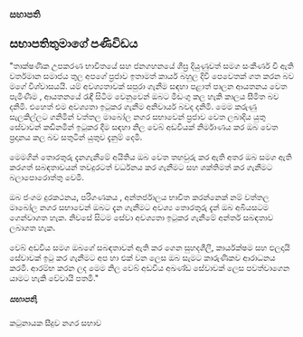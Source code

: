 <div class="container vision">
    <h3 class="mb-4 text-center">සභාපති</h3>
      <div class="row content-section">
            <div class="container w-100 chairman-section text-center py-5">
                <div class="row justify-content-center">
                    <div class="col-lg-8">
                    <i class="bi bi-quote quote-icon"></i>
                    <h2 class="mt-3">සභාපතිතුමාගේ පණිවිඩය</h2>
                    <p class="chairman-text mt-3">
                        "තාක්ෂණික උපකරණ භාවිතයේ  සහ ජනගහනයේ ශීඝ්‍ර දියුණුවත් සමග සංකීර්ණ වී ඇති වර්තමාන සමාජය තුල අපගේ ප්‍රජාව ඉතාමත් කාර්ය බහුල දිවි පෙවෙතක් ගත කරන බව මගේ විශ්වාසයයි. යම් අවශ්‍යතාවක් සපුරා ගැනීම සඳහා පළාත් පාලන ආයතනය වෙත පැමිණීම , ආයතනයේ රැඳී සිටීම වෙනුවෙන් ඔබට මිඩංගු කල හැකි කාලය  සීමිත බව දනිමි. එහෙත් එම අවශ්‍යතා ඉටුකර ගැනීම අනිවාර්ය බවද දනිමි. මෙම කරුණු සැලකිල්ලට ගනිමින් වත්තල මාබෝල නගර සභාවෙන් ප්‍රජාව වෙත ලබාදිය යුතු සේවාවන් කඩිනමින් ඉටුකර දීම සඳහා නිල වෙබ් අඩවියක් නිර්මාණය කර ඔබ වෙත ප්‍රදානය කල බව සතුටින් යුතුව දැනුම් දෙමි.<br></br>
                        මෙමගින් තොරතුරු දැනගැනීමේ අයිතිය ඔබ වෙත තහවුරු කර ඇති අතර ඔබ සමග ඇති කරගත් සබඳතාවයන් තවදුරටත් වර්ධනය කර ගැනීමට සහ ශක්තිමත් කර ගැනීමට බලාපොරොත්තු වෙමි.<br></br>
                        ඔබ ජංගම දුරකථනය, පරිගණකය , අන්තර්ජාලය භාවිත කරන්නෙක් නම් වත්තල මාබෝල නගර සභාවෙන් ඔබට දැන ගැනීමට අවශ්‍ය තොරතුරු දැන් ඔබ අබියසටම ගෙන්වාගත හැක. නිවසේ සිටම සේවා අවශ්‍යතා ඉටුකර ගැනීමේ අන්තර් සබඳතාව ලබාගත හැක.
                        <br></br>
                        වෙබ් අඩවිය සමග ඔබගේ සබඳතාවන් ඇති කර ගෙන සුහදශීලී, කාර්යක්ෂම සහ ඵලදායි සේවාවක් ඉටු කර ගැනීමට අප හා එක් වන ලෙස ඔබ සැමට කාරුණිකව ආරාධනය කරමි.
                        ආරම්භ කරන ලද මෙම නිල වෙබ් අඩවිය අඛණ්ඩ සේවාවක් ලෙස පවත්වාගෙන යාමට හැකි වේවායි පතමි."
                    </p>
                    <h5 class="mt-4">සභාපති,</h5>
                    <p>කටුනායක සීදුව නගර සභාව</p>
                    </div>
                </div>
            </div>
    </div>
